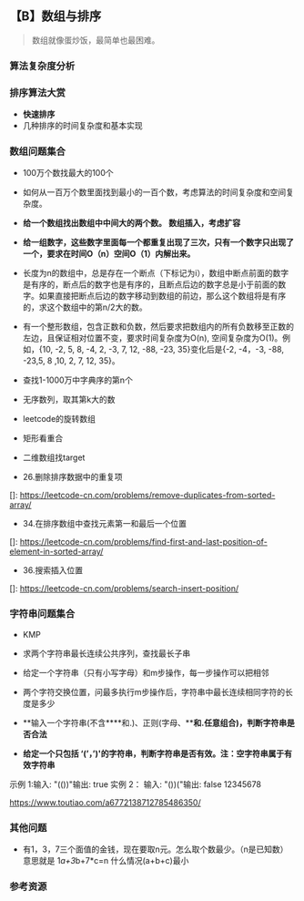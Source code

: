 ## 【B】数组与排序

> 数组就像蛋炒饭，最简单也最困难。





### 算法复杂度分析













### 排序算法大赏

- **快速排序**
- 几种排序的时间复杂度和基本实现













###  数组问题集合

- 100万个数找最大的100个
- 如何从一百万个数里面找到最小的一百个数，考虑算法的时间复杂度和空间复杂度。

- **给一个数组找出数组中中间大的两个数。** **数组插入，考虑扩容**

- **给一组数字，这些数字里面每一个都重复出现了三次，只有一个数字只出现了一个，要求在时间O（n）空间O（1）内解出来。**
- 长度为n的数组中，总是存在一个断点（下标记为i），数组中断点前面的数字是有序的，断点后的数字也是有序的，且断点后边的数字总是小于前面的数字。如果直接把断点后边的数字移动到数组的前边，那么这个数组将是有序的，求这个数组中的第n/2大的数。
- 有一个整形数组，包含正数和负数，然后要求把数组内的所有负数移至正数的左边，且保证相对位置不变，要求时间复杂度为O(n), 空间复杂度为O(1)。例如，{10, -2, 5, 8, -4, 2, -3, 7, 12, -88, -23, 35}变化后是{-2, -4，-3, -88, -23,5, 8 ,10, 2, 7, 12, 35}。
- 查找1-1000万中字典序的第n个
- 无序数列，取其第k大的数
- leetcode的旋转数组
- 矩形看重合 

- 二维数组找target 

- 26.删除排序数据中的重复项

[]: https://leetcode-cn.com/problems/remove-duplicates-from-sorted-array/

- 34.在排序数组中查找元素第一和最后一个位置

[]: https://leetcode-cn.com/problems/find-first-and-last-position-of-element-in-sorted-array/

- 36.搜索插入位置

[]: https://leetcode-cn.com/problems/search-insert-position/





### 字符串问题集合

- KMP

- 求两个字符串最长连续公共序列，查找最长子串
- 给定一个字符串（只有小写字母）和m步操作，每一步操作可以把相邻
- 两个字符交换位置，问最多执行m步操作后，字符串中最长连续相同字符的长度是多少
- **输入一个字符串(不含****和.)、正则(字母、****和.任意组合)，判断字符串是否合法**

- **给定一个只包括 ‘(’，’)'的字符串，判断字符串是否有效。注：空字符串属于有效字符串**

示例 1:输入: "(())"输出: true   实例 2： 输入: "())("输出: false 12345678

https://www.toutiao.com/a6772138712785486350/





### 其他问题

- 有1，3，7三个面值的金钱，现在要取n元。怎么取个数最少。（n是已知数） 意思就是 	1*a+3*b+7*c=n 什么情况(a+b+c)最小







### 参考资源

